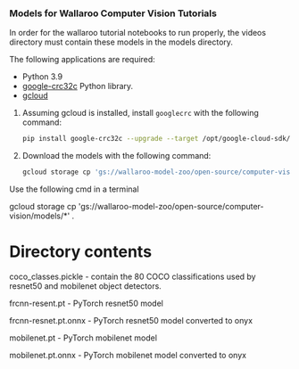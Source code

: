 ### Models for Wallaroo Computer Vision Tutorials

In order for the wallaroo tutorial notebooks to run properly, the videos directory must contain these models in the models directory.

The following applications are required:

* Python 3.9
* [google-crc32c](https://pypi.org/project/google-crc32c/) Python library.
* [gcloud](https://cloud.google.com/sdk/docs/install)

1. Assuming gcloud is installed, install `googlecrc` with the following command:

    ```bash
    pip install google-crc32c --upgrade --target /opt/google-cloud-sdk/lib/third_party
    ```

1. Download the models with the following command:

    ```bash
    gcloud storage cp 'gs://wallaroo-model-zoo/open-source/computer-vision/models/*' .
    ```



Use the following cmd in a terminal

gcloud storage cp 'gs://wallaroo-model-zoo/open-source/computer-vision/models/*' .

# Directory contents

coco_classes.pickle - contain the 80 COCO classifications used by resnet50 and mobilenet object detectors.  

frcnn-resent.pt - PyTorch resnet50 model

frcnn-resnet.pt.onnx - PyTorch resnet50 model converted to onyx

mobilenet.pt - PyTorch mobilenet model

mobilenet.pt.onnx - PyTorch mobilenet model converted to onyx
